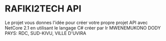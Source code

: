 # RAFIKI2TECH API
 Le projet vous donnes l'idée pour créer votre propre projet API avec NetCore 2.1 en utilisant le langage C#
créer par Ir MWENEMUKONO DODY
PAYS: RDC, SUD-KIVU, VILLE D'UVIRA
